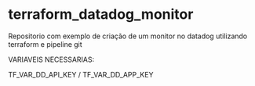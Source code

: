 # terraform_datadog_monitor
Repositorio com exemplo de criação  de um monitor no datadog utilizando terraform e pipeline git

VARIAVEIS NECESSARIAS:

TF_VAR_DD_API_KEY /
TF_VAR_DD_APP_KEY
